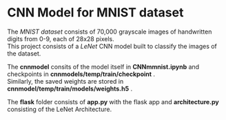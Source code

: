 # CNN Model for MNIST dataset
The *MNIST dataset* consists of 70,000 grayscale images of handwritten digits from 0-9, each of 28x28 pixels.<br />
This project consists of a *LeNet* CNN model built to classify the images of the dataset.

The __cnnmodel__ consits of the model itself in __CNNmmnist.ipynb__ and checkpoints in __cnnmodels/temp/train/checkpoint__ .<br />
Similarly, the saved weights are stored in __cnnmodel/temp/train/models/weights.h5__ .<br />

The __flask__ folder consists of __app.py__ with the flask app and __architecture.py__ consisting of the LeNet Architecture.
